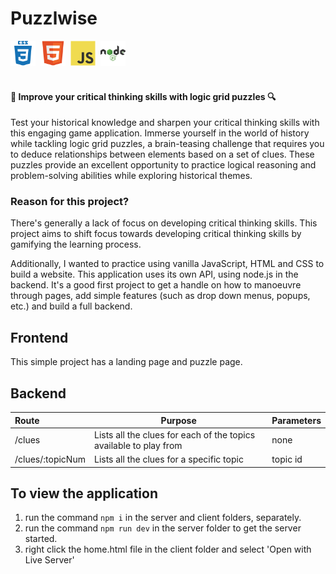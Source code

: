 # Puzzlwise

<div>
  <img src="https://github.com/devicons/devicon/blob/master/icons/css3/css3-plain-wordmark.svg"  title="CSS3" alt="CSS" width="40" height="40"/>&nbsp;
  <img src="https://github.com/devicons/devicon/blob/master/icons/html5/html5-original.svg" title="HTML5" alt="HTML" width="40" height="40"/>&nbsp;
  <img src="https://github.com/devicons/devicon/blob/master/icons/javascript/javascript-original.svg" title="JavaScript" alt="JavaScript" width="40" height="40"/>&nbsp;
  <img src="https://github.com/devicons/devicon/blob/master/icons/nodejs/nodejs-original-wordmark.svg" title="NodeJS" alt="NodeJS" width="40" height="40"/>&nbsp;
</div>

<br>

#### :mag_right: Improve your critical thinking skills with logic grid puzzles :mag:

Test your historical knowledge and sharpen your critical thinking skills with this engaging game application. Immerse yourself in the world of history while tackling logic grid puzzles, a brain-teasing challenge that requires you to deduce relationships between elements based on a set of clues. These puzzles provide an excellent opportunity to practice logical reasoning and problem-solving abilities while exploring historical themes.

### Reason for this project?
There's generally a lack of focus on developing critical thinking skills. This project aims to shift focus towards developing critical thinking skills by gamifying the learning process.

Additionally, I wanted to practice using vanilla JavaScript, HTML and CSS to build a website. This application uses its own API, using node.js in the backend. It's a good first project to get a handle on how to manoeuvre through pages, add simple features (such as drop down menus, popups, etc.) and build a full backend.

## Frontend
This simple project has a landing page and puzzle page.

## Backend
| Route | Purpose | Parameters |
|:------|---------|------------|
|/clues|Lists all the clues for each of the topics available to play from|none|
|/clues/:topicNum|Lists all the clues for a specific topic|topic id|

## To view the application
1) run the command `npm i` in the server and client folders, separately.
2) run the command `npm run dev` in the server folder to get the server started.
3) right click the home.html file in the client folder and select 'Open with Live Server'
